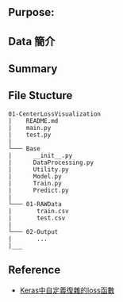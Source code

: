 # 

## Purpose: 

## Data 簡介

## Summary

## File Stucture

```
01-CenterLossVisualization
|    README.md
|    main.py
|    test.py
|
└─── Base
|      __init__.py
|      DataProcessing.py
|      Utility.py
|      Model.py
|      Train.py
|      Predict.py
|
└─── 01-RAWData
|       train.csv
|       test.csv
|
└─── 02-Output
|       ...
|___
```

## Reference

* [Keras中自定義復雜的loss函數](https://kexue.fm/archives/4493)